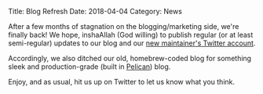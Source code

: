 Title: Blog Refresh
Date: 2018-04-04
Category: News

After a few months of stagnation on the blogging/marketing side, we're finally back! We hope, inshaAllah (God willing) to publish regular (or at least semi-regular) updates to our blog and our [new maintainer's Twitter account](https://twitter.com/nightblade9).

Accordingly, we also ditched our old, homebrew-coded blog for something sleek and production-grade (built in [Pelican](https://github.com/getpelican/)) blog.

Enjoy, and as usual, hit us up on Twitter to let us know what you think.